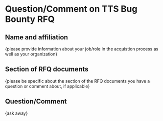 # Question/Comment on TTS Bug Bounty RFQ

## Name and affiliation
{please provide information about your job/role in the acquistion process as well as your organization} 

## Section of RFQ documents
{please be specific about the section of the RFQ documents you have a question or comment about, if applicable}  

## Question/Comment
{ask away}
